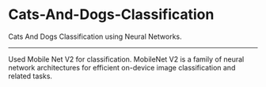 # Cats-And-Dogs-Classification
Cats And Dogs Classification using Neural Networks.
<hr>
Used Mobile Net V2 for classification. MobileNet V2 is a family of neural network architectures for efficient on-device image classification and related tasks.
